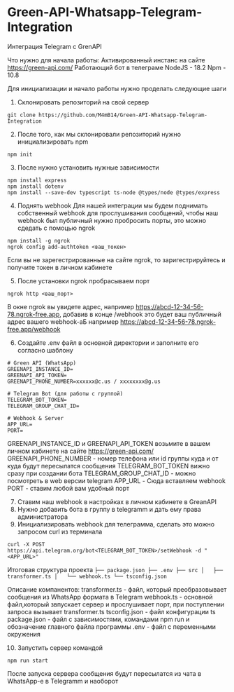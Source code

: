 # Green-API-Whatsapp-Telegram-Integration
Интеграция Telegram с GrenAPI

Что нужно для начала работы:
  Активированный инстанс на сайте https://green-api.com/
  Работающий бот в телеграме 
  NodeJS - 18.2
  Npm - 10.8

Для инициализации и начало работы нужно проделать следующие шаги

1) Склонировать репозиторий на свой сервер 
```
git clone https://github.com/M4mB14/Green-API-Whatsapp-Telegram-Integration
```
2) После того, как мы склонировали репозиторий нужно инициализировать npm
```
npm init
```
3) После нужно установить нужные зависимости
```
npm install express
npm install dotenv
npm install --save-dev typescript ts-node @types/node @types/express
```
4) Поднять webhook
  Для нашей интеграции мы будем поднимать собственный webhook для прослушивания сообщений, чтобы наш webhook был публичный нужно пробросить порты, это можно сдедать с   помоцью ngrok
```
npm install -g ngrok
ngrok config add-authtoken <ваш_токен>
```
  Если вы не зарегестрированные на сайте ngrok, то заригестрируйтесь и получите токен в личном кабинете

5) После установки ngrok пробрасываем порт
```
ngrok http <ваш_порт>
```
  В окне ngrok вы увидете адрес, например https://abcd-12-34-56-78.ngrok-free.app, добавив в конце /webhook это будет ваш публичный адрес вашего webhook-аБ например https://abcd-12-34-56-78.ngrok-free.app/webhook

6) Создайте .env файл в основной директории и заполните его согласно шаблону 
```
# Green API (WhatsApp)
GREENAPI_INSTANCE_ID=
GREENAPI_API_TOKEN=
GREENAPI_PHONE_NUMBER=xxxxxx@c.us / xxxxxxxx@g.us

# Telegram Bot (для работы с группой)
TELEGRAM_BOT_TOKEN=
TELEGRAM_GROUP_CHAT_ID=

# Webhook & Server
APP_URL=
PORT=
```
GREENAPI_INSTANCE_ID и GREENAPI_API_TOKEN возьмите в вашем личном кабинете на сайте https://green-api.com/
GREENAPI_PHONE_NUMBER - номер телефона или id группы куда и от куда будут пересылатся сообщения 
TELEGRAM_BOT_TOKEN вижно сразу при создании бота
TELEGRAM_GROUP_CHAT_ID - можно посмотреть в web версии telegram
APP_URL - Сюда вставляем webhook
PORT - ставим любой вам удобный порт 

7) Ставим наш webhook в настройках в личном кабинете в GreanAPI
8) Нужно добавить бота в группу в telegramm и дать ему права администратора
9) Инициализировать webhook для телеграмма, сделать это можно запросом curl из терминала 
```
curl -X POST   https://api.telegram.org/bot<TELEGRAM_BOT_TOKEN>/setWebhook -d "<APP_URL>"
```


Итоговая структура проекта 
      ```
      ├── package.json
      ├── .env
      ├── src
      │   ├── transformer.ts
      │   └── webhook.ts
      └── tsconfig.json
      ```

Описание компанентов:
  transformer.ts - файл, который преобразовывает сообщения из WhatsApp формата в Telegram 
  webhook.ts - основной файл,который звпускает сервер и прослушивает порт, при поступлении запроса вызывает transformer.ts
  tsconfig.json - файл конфигурации ts
  package.json - файл с зависимостями, командами npm run и обозначение главного файла программы
  .env - файл с переменными окружения
  
10) Запустить сервер командой 
```
npm run start
```


После запуска сервера сообщения будут пересылатся из чата в WhatsApp-е в Telegramm и наоборот
